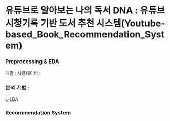 # 유튜브로 알아보는 나의 독서 DNA : 유튜브 시청기록 기반 도서 추천 시스템(Youtube-based_Book_Recommendation_System)

### Preprocessing & EDA
개괄 :
사용데이터 : 

### 분석 기법 :
L-LDA 

### Recommendation System
